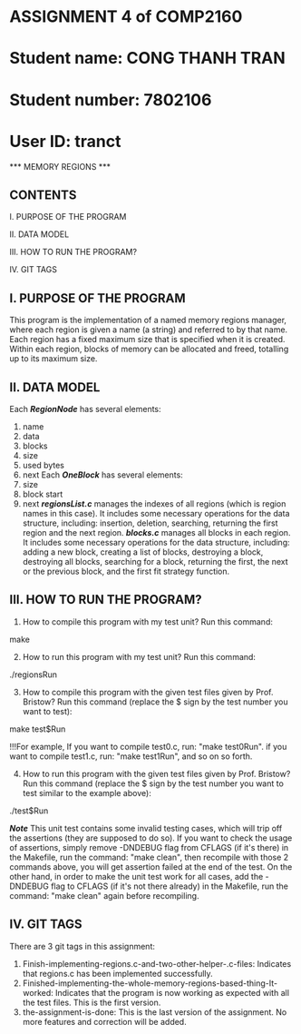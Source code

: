 # ASSIGNMENT 4 of COMP2160

# Student name:   CONG THANH TRAN

# Student number: 7802106

# User ID:        tranct

*** MEMORY REGIONS ***

CONTENTS
--------

I. PURPOSE OF THE PROGRAM

II. DATA MODEL

III. HOW TO RUN THE PROGRAM?

IV. GIT TAGS


I. PURPOSE OF THE PROGRAM
-------------------------
This program is the implementation of a named memory regions manager, where each region is given a name (a string) and referred to by that name. Each region has a fixed maximum size that is specified when it is created. Within each region, blocks of memory can be allocated and freed, totalling up to its maximum size.

II. DATA MODEL
--------------
Each ***RegionNode*** has several elements:
1. name
2. data
3. blocks
4. size
5. used bytes
6. next
Each ***OneBlock*** has several elements:
1. size
2. block start
3. next
***regionsList.c*** manages the indexes of all regions (which is region names in this case). It includes some necessary operations for the data structure, including: insertion, deletion, searching, returning the first region and the next region.
***blocks.c*** manages all blocks in each region. It includes some necessary operations for the data structure, including: adding a new block, creating a list of blocks, destroying a block, destroying all blocks, searching for a block, returning the first, the next or the previous block, and the first fit strategy function.

III. HOW TO RUN THE PROGRAM?
----------------------------
1. How to compile this program with my test unit? Run this command:

make

2. How to run this program with my test unit? Run this command:

./regionsRun

3. How to compile this program with the given test files given by Prof. Bristow? Run this command (replace the $ sign by the test number you want to test):

make test$Run

!!!For example, If you want to compile test0.c, run: "make test0Run". if you want to compile test1.c, run: "make test1Run", and so on so forth.

4. How to run this program with the given test files given by Prof. Bristow? Run this command (replace the $ sign by the test number you want to test similar to the example above):

./test$Run

***Note*** This unit test contains some invalid testing cases, which will trip off the assertions (they are supposed to do so). If you want to check the usage of assertions, simply remove -DNDEBUG flag from CFLAGS (if it's there) in the Makefile, run the command: "make clean", then recompile with those 2 commands above, you will get assertion failed at the end of the test.
On the other hand, in order to make the unit test work for all cases, add the -DNDEBUG flag to CFLAGS (if it's not there already) in the Makefile, run the command: "make clean" again before recompiling.

IV. GIT TAGS
------------
There are 3 git tags in this assignment:
1. Finish-implementing-regions.c-and-two-other-helper-.c-files: Indicates that regions.c has been implemented successfully.
2. Finished-implementing-the-whole-memory-regions-based-thing-It-worked: Indicates that the program is now working as expected with all the test files. This is the first version.
3. the-assignment-is-done: This is the last version of the assignment. No more features and correction will be added.